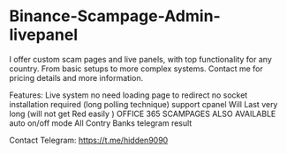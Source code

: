  # Binance-Scampage-Admin-livepanel

I offer custom scam pages and live panels, with top functionality for any country. From basic setups to more complex systems.
Contact me for pricing details and more information.

Features:
Live system no need loading page to redirect
no socket installation required (long polling technique)
support cpanel 
Will Last very long (will not get Red easily )
OFFICE 365 SCAMPAGES ALSO AVAILABLE
auto on/off mode
All Contry Banks 
telegram result    



      
Contact Telegram: https://t.me/hidden9090


